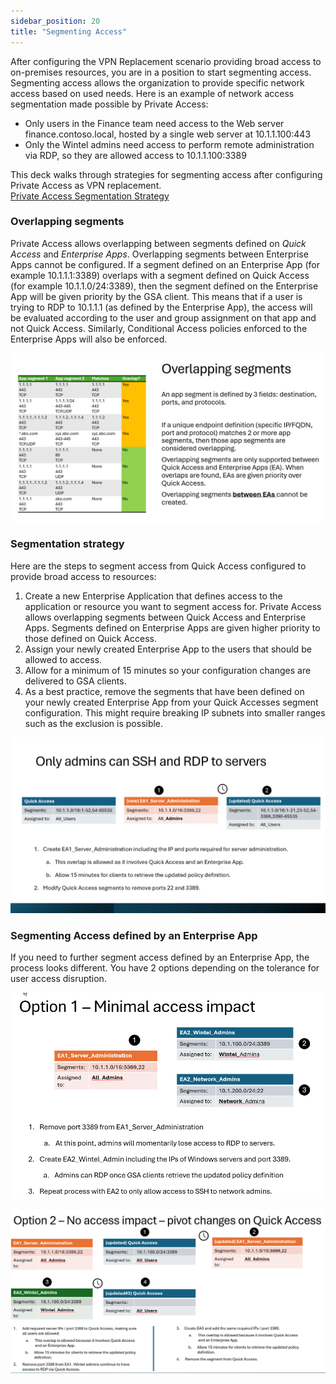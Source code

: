 ```yaml
---
sidebar_position: 20
title: "Segmenting Access"
---
```


After configuring the VPN Replacement scenario providing broad access to on-premises resources, you are in a position to start segmenting access.
Segmenting access allows the organization to provide specific network access based on used needs. 
Here is an example of network access segmentation made possible by Private Access: 

* Only users in the Finance team need access to the Web server finance.contoso.local, hosted by a single web server at 10.1.1.100:443
* Only the Wintel admins need access to perform remote administration via RDP, so they are allowed access to 10.1.1.100:3389

This deck walks through strategies for segmenting access after configuring Private Access as VPN replacement.\
[Private Access Segmentation Strategy](https://github.com/microsoft/GlobalSecureAccess/blob/main/website/content/PA%20-%20Segmentation%20Strategy.pptx)

### Overlapping segments
Private Access allows overlapping between segments defined on *Quick Access* and *Enterprise Apps*. Overlapping segments between Enterprise Apps cannot be configured.
If a segment defined on an Enterprise App (for example 10.1.1.1:3389) overlaps with a segment defined on Quick Access (for example 10.1.1.0/24:3389), then the segment defined on the Enterprise App will be given priority by the GSA client. This means that if a user is trying to RDP to 10.1.1.1 (as defined by the Enterprise App), the access will be evaluated according to the user and group assignment on that app and not Quick Access. Similarly, Conditional Access policies enforced to the Enterprise Apps will also be enforced.

![alt text](OverlappingSegments.png)


### Segmentation strategy

Here are the steps to segment access from Quick Access configured to provide broad access to resources:
1. Create a new Enterprise Application that defines access to the application or resource you want to segment access for. Private Access allows overlapping segments between Quick Access and Enterprise Apps. Segments defined on Enterprise Apps are given higher priority to those defined on Quick Access.
2. Assign your newly created Enterprise App to the users that should be allowed to access.
3. Allow for a minimum of 15 minutes so your configuration changes are delivered to GSA clients.
4. As a best practice, remove the segments that have been defined on your newly created Enterprise App from your Quick Accesses segment configuration. This might require breaking IP subnets into smaller ranges such as the exclusion is possible.

![](AdminsCanSSHRDP.png)




### Segmenting Access defined by an Enterprise App
If you need to further segment access defined by an Enterprise App, the process looks different. You have 2 options depending on the tolerance for user access disruption.

![alt text](SegmentingOption1.png)

![alt text](SegmentingOption2.png)